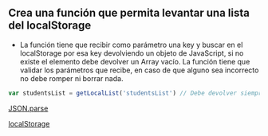 ## Crea una función que permita levantar una lista del localStorage

- La función tiene que recibir como parámetro una key y buscar en el localStorage por esa key devolviendo un objeto de JavaScript, si no existe el elemento debe devolver un Array vacío. La función tiene que validar los parámetros que recibe, en caso de que alguno sea incorrecto no debe romper ni borrar nada.

```js 
var studentsList = getLocalList('studentsList') // Debe devolver siempre un Array [] vacío o con elementos [...]
```

[JSON.parse](https://www.w3schools.com/js/js_json_parse.asp)

[localStorage](https://developer.mozilla.org/es/docs/Web/API/Window/localStorage)